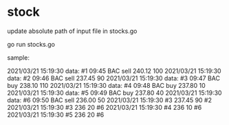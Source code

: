 # stock

update absolute path of input file in stocks.go

go run stocks.go

sample:

2021/03/21 15:19:30 data:  #1 09:45 BAC sell 240.12 100
2021/03/21 15:19:30 data:  #2 09:46 BAC sell 237.45  90
2021/03/21 15:19:30 data:  #3 09:47 BAC buy  238.10 110
2021/03/21 15:19:30 data:  #4 09:48 BAC buy  237.80  10
2021/03/21 15:19:30 data:  #5 09:49 BAC buy  237.80  40
2021/03/21 15:19:30 data:  #6 09:50 BAC sell 236.00  50
2021/03/21 15:19:30 #3 237.45 90 #2
2021/03/21 15:19:30 #3 236 20 #6
2021/03/21 15:19:30 #4 236 10 #6
2021/03/21 15:19:30 #5 236 20 #6
